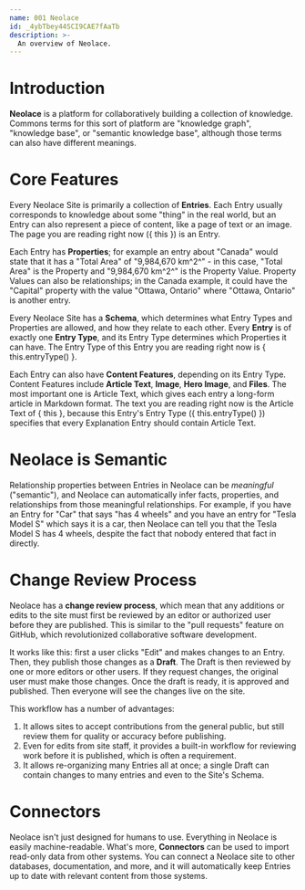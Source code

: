 ```yaml
---
name: 001 Neolace
id: _4ybTbey44SCI9CAE7fAaTb
description: >-
  An overview of Neolace.
---
```

# Introduction

**Neolace** is a platform for collaboratively building a collection of knowledge. Commons terms for this sort of platform are "knowledge graph", "knowledge base", or "semantic knowledge base", although those terms can also have different meanings.

# Core Features

Every Neolace Site is primarily a collection of **Entries**. Each Entry usually corresponds to knowledge about some "thing" in the real world, but an Entry can also represent a piece of content, like a page of text or an image. The page you are reading right now ({ this }) is an Entry.

Each Entry has **Properties**; for example an entry about "Canada" would state that it has a "Total Area" of "9,984,670 km^2^" - in this case, "Total Area" is the Property and "9,984,670 km^2^" is the Property Value. Property Values can also be relationships; in the Canada example, it could have the "Capital" property with the value "Ottawa, Ontario" where "Ottawa, Ontario" is another entry.

Every Neolace Site has a **Schema**, which determines what Entry Types and Properties are allowed, and how they relate to each other. Every **Entry** is of exactly one **Entry Type**, and its Entry Type determines which Properties it can have. The Entry Type of this Entry you are reading right now is { this.entryType() }.

Each Entry can also have **Content Features**, depending on its Entry Type. Content Features include **Article Text**, **Image**, **Hero Image**, and **Files**. The most important one is Article Text, which gives each entry a long-form article in Markdown format. The text you are reading right now is the Article Text of { this }, because this Entry's Entry Type ({ this.entryType() }) specifies that every Explanation Entry should contain Article Text.

# Neolace is Semantic

Relationship properties between Entries in Neolace can be _meaningful_ ("semantic"), and Neolace can automatically infer facts, properties, and relationships from those meaningful relationships. For example, if you have an Entry for "Car" that says "has 4 wheels" and you have an entry for "Tesla Model S" which says it is a car, then Neolace can tell you that the Tesla Model S has 4 wheels, despite the fact that nobody entered that fact in directly.

# Change Review Process

Neolace has a **change review process**, which mean that any additions or edits to the site must first be reviewed by an editor or authorized user before they are published. This is similar to the "pull requests" feature on GitHub, which revolutionized collaborative software development.

It works like this: first a user clicks "Edit" and makes changes to an Entry. Then, they publish those changes as a **Draft**. The Draft is then reviewed by one or more editors or other users. If they request changes, the original user must make those changes. Once the draft is ready, it is approved and published. Then everyone will see the changes live on the site.

This workflow has a number of advantages:
1. It allows sites to accept contributions from the general public, but still review them for quality or accuracy before publishing.
1. Even for edits from site staff, it provides a built-in workflow for reviewing work before it is published, which is often a requirement.
1. It allows re-organizing many Entries all at once; a single Draft can contain changes to many entries and even to the Site's Schema.

# Connectors

Neolace isn't just designed for humans to use. Everything in Neolace is easily machine-readable. What's more, **Connectors** can be used to import read-only data from other systems. You can connect a Neolace site to other databases, documentation, and more, and it will automatically keep Entries up to date with relevant content from those systems.
